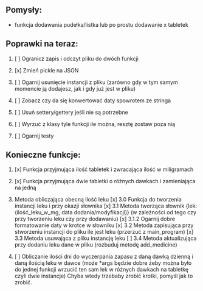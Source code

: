 ## Pomysły:

* funkcja dodawania pudełka/listka lub po prostu dodawanie x tabletek

## Poprawki na teraz:

1. [ ] Ogranicz zapis i odczyt pliku do dwóch funkcji

2. [x] Zmień pickle na JSON

3. [ ] Ogarnij usunięcie instancji z pliku (zarówno gdy w tym samym momencie ją dodajesz, jak i gdy już jest w pliku)

4. [ ] Zobacz czy da się konwertować daty spowrotem ze stringa

5. [ ] Usuń settery/gettery jeśli nie są potrzebne

6. [ ] Wyrzuć z klasy tyle funkcji ile można, resztę zostaw poza nią

7. [ ] Ogarnij testy

## Konieczne funkcje:

1. [x] Funkcja przyjmująca ilość tabletek i zwracająca ilość w miligramach

2. [x] Funkcja przyjmująca dwie tabletki o różnych dawkach i zamieniająca na jedną

3. Metoda obliczająca obecną ilość leku
   [x] 3.0 Funkcja do tworzenia instancji leku i przy okazji słownika
   [x] 3.1 Metoda tworząca słownik {lek: (ilość_leku_w_mg, data dodania/modyfikacji)} (w zależności od tego czy przy tworzeniu leku czy przy dodawaniu)
       [x] 3.1.2 Ogarnij dobre formatowanie daty w krotce w słowniku
   [x] 3.2 Metoda zapisująca przy stworzeniu instancji do pliku ile jest leku (przerzuć z main_program)
   [x] 3.3 Metoda usuwająca z pliku instancję leku
   [ ] 3.4 Metoda aktualizująca przy dodaniu leku dane w pliku (rozbuduj metodę add_medicine)

4. [ ] Obliczanie ilości dni do wyczerpania zapasu z daną dawką dzienną i daną ilością leku w dawce (może *args będzie
   dobre żeby można było do jednej funkcji wrzucić ten sam lek w różnych dawkach na tabletkę czyli dwie instancje)
   Chyba wtedy trzebaby zrobić krotki, pomyśl jak to zrobić.
